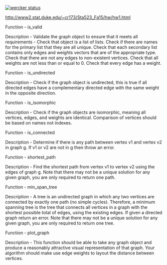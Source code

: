 [![wercker status](https://app.wercker.com/status/3c63a22240cddc9211c6e4a8d771f374/m "wercker status")](https://app.wercker.com/project/bykey/3c63a22240cddc9211c6e4a8d771f374)

http://www2.stat.duke.edu/~cr173/Sta523_Fa15/hw/hw1.html

Function - is_valid

Description - Validate the graph object to ensure that it meets all requirements - Check that object is a list of lists. Check if there are names for the primary list that they are all unique. Check that each secondary list contains only edges and weights vectors that are of the appropriate type. Check that there are not any edges to non-existent vertices. Check that all weights are not less than or equal to 0. Check that every edge has a weight.

Function - is_undirected

Description - Check if the graph object is undirected, this is true if all directed edges have a complementary directed edge with the same weight in the opposite direction.

Function - is_isomorphic

Description - Check if the graph objects are isomorphic, meaning all vertices, edges, and weights are identical. Comparison of vertices should be based on names not indexes.

Function - is_connected

Description - Determine if there is any path between vertex v1 and vertex v2 in graph g. If v1 or v2 are not in g then throw an error.

Function - shortest_path

Description - Find the shortest path from vertex v1 to vertex v2 using the edges of graph g. Note that there may not be a unique solution for any given graph, you are only required to return one path.


Function - min_span_tree

Description - A tree is an undirected graph in which any two vertices are connected by exactly one path (no simple cycles). Therefore, a minimum spanning tree is the tree that connects all vertices in a graph with the shortest possible total of edges, using the existing edges. If given a directed graph return an error. Note that there may not be a unique solution for any given graph, you are only required to return one tree.

Function - plot_graph

Description - This function should be able to take any graph object and produce a reasonably attractive visual representation of that graph. Your algorithm should make use edge weights to layout the distance between vertices.
